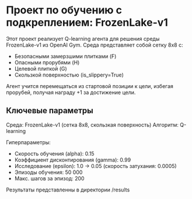 # Проект по обучению с подкреплением: FrozenLake-v1

Этот проект реализует Q-learning агента для решения среды FrozenLake-v1 из OpenAI Gym. Среда представляет собой сетку 8x8 с:
- Безопасными замерзшими плитками (F)
- Опасными прорубями (H)
- Целевой плиткой (G)
- Скользкой поверхностью (is_slippery=True)

Агент учится перемещаться из стартовой позиции к цели, избегая прорубей, получая награду +1 за достижение цели.

## Ключевые параметры
Среда: FrozenLake-v1 (сетка 8x8, скользкая поверхность)
Алгоритм: Q-learning

Гиперпараметры:
- Скорость обучения (alpha): 0.15
- Коэффициент дисконтирования (gamma): 0.99
- Исследование (epsilon): 1.0 → 0.05 (скорость затухания: 0.0005)
- Эпизоды обучения: 50 000
- Макс. шагов за эпизод: 200


Результаты представленны в директории /results